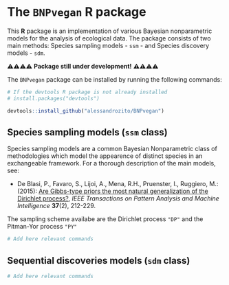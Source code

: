# The `BNPvegan` R package

This **R** package is an implementation of various Bayesian nonparametric models for the analysis of ecological data. The package consists of two main methods: Species sampling models - `ssm` - and  Species discovery models - `sdm`.

:warning::warning::warning::warning:   **Package still under development!**  :warning::warning::warning::warning: 

The `BNPvegan` package can be installed by running the following commands:

```r 
# If the devtools R package is not already installed
# install.packages("devtools")

devtools::install_github("alessandrozito/BNPvegan")
```


## Species sampling models (`ssm` class)
Species sampling models are a common Bayesian Nonparametric class of methodologies which model the appearence of distinct species in an exchangeable framework. For a thorough description of the main models, see:

* De Blasi, P., Favaro, S., Lijoi, A., Mena, R.H., Pruenster, I., Ruggiero, M.: (2015): [Are Gibbs-type priors the most natural generalization of the Dirichlet process?](https://arxiv.org/abs/1503.00163), *IEEE Transactions on Pattern Analysis and Machine Intelligence* **37**(2), 212-229.

The sampling scheme availabe are the Dirichlet process `"DP"` and the Pitman-Yor process `"PY"`
```r 
# Add here relevant commands
```

## Sequential discoveries models (`sdm` class) 


```r 
# Add here relevant commands
```
